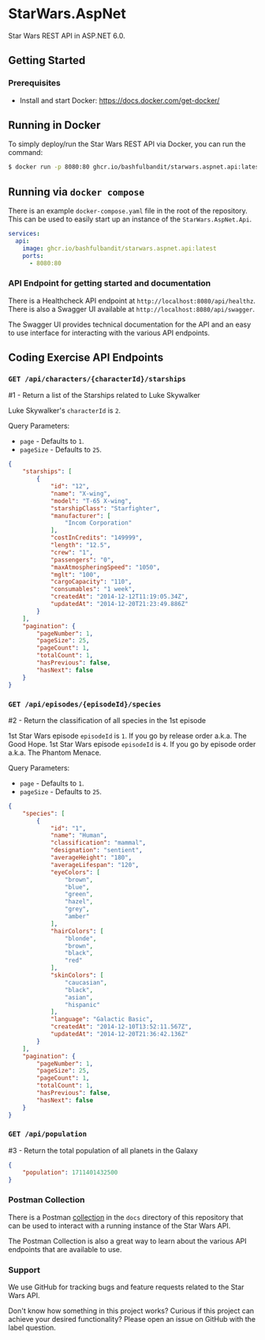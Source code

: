 # StarWars.AspNet

Star Wars REST API in ASP.NET 6.0.

## Getting Started

### Prerequisites

- Install and start Docker: https://docs.docker.com/get-docker/

## Running in Docker

To simply deploy/run the Star Wars REST API via Docker, you can run the command:

```bash
$ docker run -p 8080:80 ghcr.io/bashfulbandit/starwars.aspnet.api:latest
```

## Running via `docker compose`

There is an example `docker-compose.yaml` file in the root of the repository.
This can be used to easily start up an instance of the `StarWars.AspNet.Api`.

```yaml
services:
  api:
    image: ghcr.io/bashfulbandit/starwars.aspnet.api:latest
    ports:
      - 8080:80
```

### API Endpoint for getting started and documentation

There is a Healthcheck API endpoint at `http://localhost:8080/api/healthz`.
There is also a Swagger UI available at `http://localhost:8080/api/swagger`.

The Swagger UI provides technical documentation for the API and an easy to use
interface for interacting with the various API endpoints.

## Coding Exercise API Endpoints

### `GET /api/characters/{characterId}/starships`

#1 - Return a list of the Starships related to Luke Skywalker

Luke Skywalker's `characterId` is `2`.

Query Parameters:

- `page` - Defaults to `1`.
- `pageSize` - Defaults to `25`.

```json
{
    "starships": [
        {
            "id": "12",
            "name": "X-wing",
            "model": "T-65 X-wing",
            "starshipClass": "Starfighter",
            "manufacturer": [
                "Incom Corporation"
            ],
            "costInCredits": "149999",
            "length": "12.5",
            "crew": "1",
            "passengers": "0",
            "maxAtmospheringSpeed": "1050",
            "mglt": "100",
            "cargoCapacity": "110",
            "consumables": "1 week",
            "createdAt": "2014-12-12T11:19:05.34Z",
            "updatedAt": "2014-12-20T21:23:49.886Z"
        }
    ],
    "pagination": {
        "pageNumber": 1,
        "pageSize": 25,
        "pageCount": 1,
        "totalCount": 1,
        "hasPrevious": false,
        "hasNext": false
    }
}
```

### `GET /api/episodes/{episodeId}/species`

#2 - Return the classification of all species in the 1st episode

1st Star Wars episode `episodeId` is `1`. If you go by release order a.k.a. The Good Hope.
1st Star Wars episode `episodeId` is `4`. If you go by episode order a.k.a. The Phantom Menace.

Query Parameters:

- `page` - Defaults to `1`.
- `pageSize` - Defaults to `25`.

```json
{
    "species": [
        {
            "id": "1",
            "name": "Human",
            "classification": "mammal",
            "designation": "sentient",
            "averageHeight": "180",
            "averageLifespan": "120",
            "eyeColors": [
                "brown",
                "blue",
                "green",
                "hazel",
                "grey",
                "amber"
            ],
            "hairColors": [
                "blonde",
                "brown",
                "black",
                "red"
            ],
            "skinColors": [
                "caucasian",
                "black",
                "asian",
                "hispanic"
            ],
            "language": "Galactic Basic",
            "createdAt": "2014-12-10T13:52:11.567Z",
            "updatedAt": "2014-12-20T21:36:42.136Z"
        }
    ],
    "pagination": {
        "pageNumber": 1,
        "pageSize": 25,
        "pageCount": 1,
        "totalCount": 1,
        "hasPrevious": false,
        "hasNext": false
    }
}
```

### `GET /api/population`

#3 - Return the total population of all planets in the Galaxy

```json
{
    "population": 1711401432500
}
```

### Postman Collection

There is a Postman [collection](./docs/star-wars-api.collection.json) in the `docs` directory of this repository that can be used to
interact with a running instance of the Star Wars API.

The Postman Collection is also a great way to learn about the various API endpoints that are available to use.

### Support

We use GitHub for tracking bugs and feature requests related to the Star Wars API.

Don't know how something in this project works? Curious if this project can achieve your desired functionality?
Please open an issue on GitHub with the label question.
